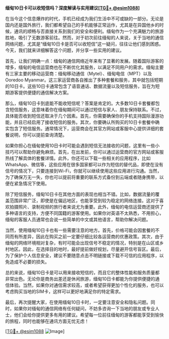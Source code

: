 **缅甸10日卡可以收短信吗？深度解读与实用建议[[TG💪+ @esim1088](https://t.me/s/esim1088)]**

在当今这个信息爆炸的时代，手机已经成为我们生活中不可或缺的一部分。无论是国内还是国外旅行，我们都希望自己的手机能够正常运作，尤其是在异国他乡的时候，通讯的顺畅与否直接关系到我们的安全和便利。缅甸作为一个充满魅力的旅游胜地，吸引了无数游客前往。然而，对于初次前往缅甸的人来说，关于当地的通信网络问题，尤其是“缅甸10日卡是否可以收短信”这一疑问，往往让他们感到困惑。今天，我们就来详细解答这个问题，并分享一些实用的建议。

首先，让我们明确一点：缅甸的通信网络近年来有了显著的发展。随着国际游客的增多，缅甸的电信运营商也在不断优化其服务，以满足不同用户的需求。缅甸主要有三家主要的移动运营商：缅甸移动通信（Mytel）、缅甸电信（MPT）以及Ooredoo Myanmar。这三家运营商各自推出了多种套餐和服务，其中就包括短期的10日卡。这些10日卡通常包含了语音通话、数据流量以及短信服务，旨在为短期游客提供便捷的通信解决方案。

那么，缅甸10日卡到底能不能收短信呢？答案是肯定的。大多数10日卡套餐都包含短信服务，这意味着你在缅甸期间可以通过短信与家人、朋友保持联系。不过，具体能否收到短信还取决于几个因素。首先，你需要确保你的手机支持国际漫游功能，并且已经启用了接收短信的服务。其次，你要确认所购买的10日卡套餐中确实包含了短信服务。通常情况下，运营商会在其官方网站或客服中心提供详细的套餐说明，你可以提前查询清楚。

如果你担心在缅甸使用10日卡时可能会遇到短信无法接收的问题，这里有一些小技巧可以帮助你避免麻烦。首先，在出发前，你可以通过运营商的官方网站或客服热线了解具体的套餐详情。此外，你还可以下载一些相关的应用程序，比如WhatsApp、微信等，这些应用在很多国家都可以作为短信的替代品，即使在没有信号的情况下，只要连接到Wi-Fi，你就可以继续使用这些应用进行沟通。当然，为了确保万无一失，你也可以提前将重要的联系方式备份到云端或者随身携带，以便在紧急情况下使用。

除了短信服务，缅甸10日卡在其他方面的表现也相当不错。比如，数据流量的覆盖范围非常广泛，即使是在偏远地区，也能享受到较为稳定的网络连接。这对于喜欢拍摄照片、录制视频的旅行者来说尤为重要。此外，缅甸的电信运营商还提供了多种语言的支持，方便不同国籍的游客使用。如果你对英语不太熟悉，不用担心，缅甸的客服人员通常也会说一些简单的中文或其他语言，帮助你解决问题。

当然，使用缅甸10日卡也有一些需要注意的地方。首先，价格可能会因套餐的不同而有所差异，因此在购买之前一定要仔细比较各运营商的优惠政策。其次，由于缅甸的网络环境相对复杂，有时可能会出现信号不稳定的情况，特别是在山区或乡村地区。因此，在选择目的地时，最好提前做好规划，尽量避开信号盲区。最后，为了保护个人信息安全，建议不要随意点击不明链接或下载不可信的应用程序，以免造成不必要的损失。

总的来说，缅甸10日卡是可以用来接收短信的，而且它的整体性能和服务质量都非常出色。无论你是商务出差还是休闲旅游，缅甸10日卡都能为你提供便捷的通信体验。当然，如果你对通信需求较高，或者希望获得更加个性化的服务，也可以考虑购买当地的SIM卡，这样可以更好地满足你的特定需求。

最后，再次提醒大家，在使用缅甸10日卡时，一定要注意安全和隐私问题。同时，如果你对缅甸的通信网络有任何疑问，不妨多咨询一下当地的朋友或专业人士，他们会给你提供更多有用的建议。希望每一位前往缅甸的游客都能享受到愉快的旅程，同时也能够在通讯方面无忧无虑！

[[TG💪+ @esim1088](https://t.me/s/esim1088) ![Image](https://i.postimg.cc/4NQfJmqS/Snipaste-2025-05-13-00-14-12.png)]